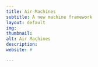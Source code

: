 ```yaml
---
title: Air Machines
subtitle: A new machine framework
layout: default
img:
thumbnail:
alt: Air Machines
description:
website: #

---
```

